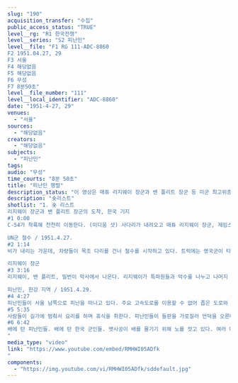 ```yaml
---
slug: "190"
acquisition_transfer: "수집"
public_access_status: "TRUE"
level__rg: "R1 한국전쟁"
level__series: "S2 피난민"
level__file: "F1 RG 111-ADC-8860
F2 1951.04.27, 29
F3 서울 
F4 해당없음 
F5 해당없음
F6 무성 
F7 8분50초"
level__file_number: "111"
level__local_identifier: "ADC-8860"
date: "1951-4-27, 29"
venues: 
  - "서울"
sources: 
  - "해당없음"
creators: 
  - "해당없음"
subjects: 
  - "피난민"
tags: 
audio: "무성"
time_courts: "8분 50초"
title: "피난민 행렬"
description_status: "이 영상은 매튜 리지웨이 장군과 밴 플리트 장군 등 미군 최고위층 장군들의 모습을 담고 있다. 또한 유엔군이 퇴각하면서 교량을 폭파하는 장면, 피난민들의 여러 피난 모습도 담고 있다"
description: "숏리스트"
shotlist: "1. 숏 리스트
리지웨이 장군과 밴 플리트 장군의 도착, 한국 기지
#1 0:00
C-54가 착륙해 천천히 이동한다. (미디움 샷) 사다리가 내려오고 매튜 리지웨이 장군, 제임스 A 밴 플리트 장군이 내려와 프랭크 W 밀번 장군 및 다른 장병들과 인사를 나눈다. (미디움 샷)  리지웨이, 밀번, 밴 플리트.

UN군 철수 / 1951.4.27.
#2 1:14
비가 내리는 가운데, 차량들이 목조 다리를 건너 철수를 시작하고 있다. 트럭에는 영국군이 타고 있다. 캡션에는 제5기동연대가 적을 성공적으로 반격하고 24시간이 채 지나지 않아 유엔군이 철수를 시작했다고 적혀 있다. 트럭에 탄 영국인이 웃으며 손을 흔든다. 다리를 건너는 차량. 이 차량에는 미군이 타고 있다. 차량이 오는 두 번째 다리를 정면으로 촬영. 비가 내리고 있다. 마지막 차량이 건너간 후, 제24사단 제3공병대대 소속 병사들이 다리에 휘발유를 뿌린다. 다리의 한 부분이 화염에 휩싸인다. 다른 구간이 TNT에 의해 폭파된다. 파괴된 교량의 모습.

리지웨이 장군
#3 3:16
리지웨이, 밴 플리트, 밀번이 막사에서 나온다. 리지웨이가 특파원들과 악수를 나누고 나머지 특파원들과 이야기를 나눈다. 리지웨이, 밀번, 밴 플리트가 지프를 타고 떠난다. 비행기에서 리지웨이 중장이 유엔 특파원 그룹과 인터뷰를 한다. 그들은 메모를 하고 있다. 리지웨이가 비행기에 탑승한다.

피난민, 한강 지역 / 1951.4.29.
#4 4:27
피난민들이 서울 남쪽으로 피난을 떠나고 있다. 주요 고속도로를 이용할 수 없어 좁은 도로와 들판을 이용한다. 긴 피난민 행렬이 들판을 가로지른다. 두 명의 어린이가 빠르게 걸어가고 그 뒤를 어른들이 따라온다. 피난민들은 소지품을 들고 있다. 어린 소녀가 머리에 자루를 이고 있다. 어린 소녀가 달리고 있다.
#5 5:35 
사람들이 길가에 멈춰서 요리를 하며 휴식을 취한다. 피난민들이 들판을 가로질러 언덕을 오른다. 피난민들이 앞으로 이동하는 계곡을 내려다 보는 장면. 강아지를 쓰다듬는 소년. 언덕에서 식사하는 가족. 
#6 6:42
배에 탄 피난민들. 배에 탄 한국 군인들. 뱃사공이 배를 몰기기 위해 노를 젓고 있다. 여러 대의 배가 한강을 건너고 있다. 가축들과 함께 피난민들이 강둑에서 기다린다.
"
media_type: "video"
link: "https://www.youtube.com/embed/RMHWI05ADfk
"
components: 
  - "https://img.youtube.com/vi/RMHWI05ADfk/sddefault.jpg"
---
```

